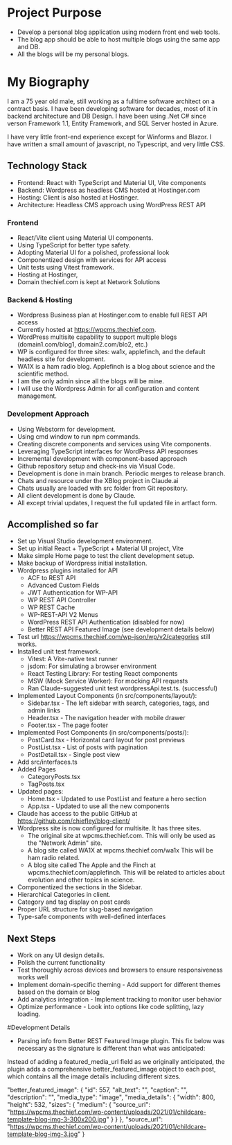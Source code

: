 # Project Purpose
  - Develop a personal blog application using modern front end web tools.  
  - The blog app should be able to host multiple blogs using the same app and DB.
  - All the blogs will be my personal blogs.

# My Biography
I am a 75 year old male, still working as a fulltime software architect on a contract basis.  I have been developing software for decades, most of it in backend architecture and DB Design.  I have been using .Net C# since verson Framework 1.1, Entity Framework, and SQL Server hosted in Azure.

I have very little front-end experience except for Winforms and Blazor.  I have written a small amount of javascript, no Typescript, and very little CSS.   

## Technology Stack
- Frontend: React with TypeScript and Material UI, Vite components
- Backend: Wordpress as headless CMS hosted at Hostinger.com
- Hosting: Client is also hosted at Hostinger.
- Architecture: Headless CMS approach using WordPress REST API

### Frontend
- React/Vite client using Material UI components.
- Using TypeScript for better type safety.
- Adopting Material UI for a polished, professional look
- Componentized design with services for API access
- Unit tests using Vitest framework.
- Hosting at Hostinger,
- Domain thechief.com is kept at Network Solutions

### Backend & Hosting
- Wordpress Business plan at Hostinger.com to enable full REST API access
- Currently hosted at https://wpcms.thechief.com.
- WordPress multisite capability to support multiple blogs (domain1.com/blog1, domain2.com/blo2, etc.)
- WP is configured for three sites: wa1x, applefinch, and the default headless site for development.
- WA1X is a ham radio blog.   Applefinch is a blog about science and the scientific method.
- I am the only admin since all the blogs will be mine.
- I will use the Wordpress Admin for all configuration and content management.

### Development Approach
- Using Webstorm for development.
- Using cmd window to run npm commands.
- Creating discrete components and services using Vite components.
- Leveraging TypeScript interfaces for WordPress API responses
- Incremental development with component-based approach
- Github repository setup and check-ins via Visual Code.
- Development is done in main branch.  Periodic merges to release branch.
- Chats and resource under the XBlog project in Claude.ai
- Chats usually are loaded with src folder from Git repository.
- All client development is done by Claude.
- All except trivial updates, I request the full updated file in artfact form.

## Accomplished so far
- Set up Visual Studio development environment. 
- Set up initial React + TypeScript + Material UI project, Vite 
- Make simple Home page to test the client development setup.
- Make backup of Wordpress initial installation.
- Wordpress plugins installed for API
  - ACF to REST API
  - Advanced Custom Fields
  - JWT Authentication for WP-API
  - WP REST API Controller 
  - WP REST Cache
  - WP-REST-API V2 Menus
  - WordPress REST API Authentication (disabled for now)
  - Better REST API Featured Image (see development details below)
- Test url https://wpcms.thechief.com/wp-json/wp/v2/categories still works.
- Installed unit test framework.
  - Vitest: A Vite-native test runner
  - jsdom: For simulating a browser environment
  - React Testing Library: For testing React components
  - MSW (Mock Service Worker): For mocking API requests
  - Ran Claude-suggested unit test wordpressApi.test.ts.  (successful)
- Implemented Layout Components (in src/components/layout/):
  - Sidebar.tsx - The left sidebar with search, categories, tags, and admin links
  - Header.tsx - The navigation header with mobile drawer
  - Footer.tsx - The page footer
- Implemented Post Components (in src/components/posts/):
  - PostCard.tsx - Horizontal card layout for post previews
  - PostList.tsx - List of posts with pagination
  - PostDetail.tsx - Single post view
- Add src/interfaces.ts
- Added Pages
  - CategoryPosts.tsx
  - TagPosts.tsx
- Updated pages:
  - Home.tsx - Updated to use PostList and feature a hero section
  - App.tsx - Updated to use all the new components
- Claude has access to the public GitHub at https://github.com/chiefley/blog-client/
- Wordpress site is now configured for multisite. It has three sites.
  - The original site at wpcms.thechief.com.  This will only be used as the "Network Admin" site.
  - A blog site called WA1X at wpcms.thechief.com/wa1x  This will be ham radio related.
  - A blog site called The Apple and the Finch at wpcms.thechief.com/applefinch. This will be related to articles about evolution and other topics in science.
- Componentized the sections in the Sidebar.
- Hierarchical Categories in client.
- Category and tag display on post cards
- Proper URL structure for slug-based navigation
- Type-safe components with well-defined interfaces

## Next Steps
- Work on any UI design details.
- Polish the current functionality 
- Test thoroughly across devices and browsers to ensure responsiveness works well
- Implement domain-specific theming - Add support for different themes based on the domain or blog
- Add analytics integration - Implement tracking to monitor user behavior
- Optimize performance - Look into options like code splitting, lazy loading.

#Development Details
- Parsing info from Better REST Featured Image plugin.   This fix below was necessary as the signature is different than what was anticipated:

Instead of adding a featured_media_url field as we originally anticipated, the plugin adds a comprehensive better_featured_image object to each post, which contains all the image details including different sizes.

"better_featured_image": {
  "id": 557,
  "alt_text": "",
  "caption": "",
  "description": "",
  "media_type": "image",
  "media_details": {
    "width": 800,
    "height": 532,
    "sizes": {
      "medium": {
        "source_url": "https://wpcms.thechief.com/wp-content/uploads/2021/01/childcare-template-blog-img-3-300x200.jpg"
      }
    }
  },
  "source_url": "https://wpcms.thechief.com/wp-content/uploads/2021/01/childcare-template-blog-img-3.jpg"
}